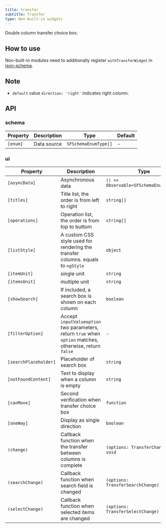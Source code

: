 ```yaml
---
title: transfer
subtitle: Transfer
type: Non-built-in widgets
---
```


Double column transfer choice box.

## How to use

Non-built-in modules need to additionally register `withTransferWidget` in [json-schema](https://github.com/ng-alain/ng-alain/blob/master/src/app/shared/json-schema/index.ts#L9).

## Note

- `default` value `direction: 'right'` indicates right column.

## API

### schema

| Property | Description | Type | Default |
|----------|-------------|------|---------|
| `[enum]` | Data source | `SFSchemaEnumType[]` | - |

### ui

| Property | Description | Type | Default |
|----------|-------------|------|---------|
| `[asyncData]` | Asynchronous data | `() => Observable<SFSchemaEnumType[]>` | - |
| `[titles]` | Title list, the order is from left to right | `string[]` | `['', '']` |
| `[operations]` | Operation list, the order is from top to buttom | `string[]` | `['', '']` |
| `[listStyle]` | A custom CSS style used for rendering the transfer columns. equals to `ngStyle` | `object` | - |
| `[itemUnit]` | single unit | `string` | `item` |
| `[itemsUnit]` | multiple unit | `string` | `items` |
| `[showSearch]` | If included, a search box is shown on each column | `boolean` | `false` |
| `[filterOption]` | Accept `inputValueoption` two parameters, return `true` when `option` matches, otherwise, return `false` | - | - |
| `[searchPlaceholder]` | Placeholder of search box | `string` | - |
| `[notFoundContent]` | Text to display when a column is empty | `string` | - |
| `[canMove]` | Second verification when transfer choice box | `function` | - |
| `[oneWay]` | Display as single direction | `boolean` | `false` |
| `(change)` | Callback function when the transfer between columns is complete | `(options: TransferChange) => void` | - |
| `(searchChange)` | Callback function when search field is changed | `(options: TransferSearchChange) => void` | - |
| `(selectChange)` | Callback function when selected items are changed | `(options: TransferSelectChange) => void` | - |
